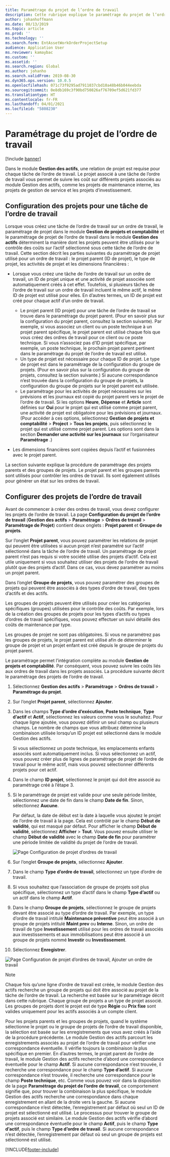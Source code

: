 ```yaml
---
title: Paramétrage du projet de l’ordre de travail
description: Cette rubrique explique le paramétrage du projet de l’ordre de travail dans le module Gestion des actifs.
author: johanhoffmann
ms.date: 08/13/2019
ms.topic: article
ms.prod: ''
ms.technology: ''
ms.search.form: EntAssetWorkOrderProjectSetup
audience: Application User
ms.reviewer: kamaybac
ms.custom: ''
ms.assetid: ''
ms.search.region: Global
ms.author: johanho
ms.search.validFrom: 2019-08-30
ms.dyn365.ops.version: 10.0.5
ms.openlocfilehash: 071c73f9295ad7911037cbd10a48b46b044eebda
ms.sourcegitcommit: 0e8db169c3f90bd750826af76709ef5d621fd377
ms.translationtype: HT
ms.contentlocale: fr-FR
ms.lasthandoff: 04/01/2021
ms.locfileid: "5808230"
---
```

# <a name="work-order-project-setup"></a>Paramétrage du projet de l’ordre de travail

[!include [banner](../../includes/banner.md)]

 

Dans le module **Gestion des actifs**, une relation de projet est requise pour chaque tâche de l’ordre de travail. Le projet associé à une tâche de l’ordre de travail vous permet de suivre les coût sur différents projets associés au module Gestion des actifs, comme les projets de maintenance interne, les projets de gestion de service et les projets d’investissement. 

## <a name="project-setup-for-a-work-order-job"></a>Configuration des projets pour une tâche de l’ordre de travail

Lorsque vous créez une tâche de l’ordre de travail sur un ordre de travail, le paramétrage de projet dans le module **Gestion de projets et comptabilité** et le paramétrage de projet de l’ordre de travail dans le module **Gestion des actifs** déterminent la manière dont les projets peuvent être utilisés pour le contrôle des coûts sur l’actif sélectionné sous cette tâche de l’ordre de travail. Cette section décrit les parties suivantes du paramétrage de projet utilisé pour un ordre de travail : le projet parent (ID de projet), le type de projet, les activités de projet et les dimensions financières :

- Lorsque vous créez une tâche de l’ordre de travail sur un ordre de travail, un ID de projet unique et une activité de projet associée sont automatiquement créés à cet effet. Toutefois, si plusieurs tâches de l’ordre de travail sur un ordre de travail incluent le même actif, le même ID de projet est utilisé pour elles. En d’autres termes, un ID de projet est créé pour chaque actif d’un ordre de travail.

    - Le projet parent (ID projet) pour une tâche de l’ordre de travail se trouve dans le paramétrage du projet parent. (Pour en savoir plus sur la configuration du projet parent, consultez la section suivante). Par exemple, si vous associez un client ou un poste technique à un projet parent spécifique, le projet parent est utilisé chaque fois que vous créez des ordres de travail pour ce client ou ce poste technique. Si vous n’associez pas d’ID projet spécifique, par exemple, un poste technique, le prochain projet parent pertinent dans le paramétrage du projet de l’ordre de travail est utilisé.
    - Un type de projet est nécessaire pour chaque ID de projet. Le type de projet est dans le paramétrage de la configuration du groupe de projets. (Pour en savoir plus sur la configuration du groupe de projets, consultez la section suivante.) Si aucune correspondance n’est trouvée dans la configuration du groupe de projets, la configuration du groupe de projets sur le projet parent est utilisée.
    - Le paramétrage pour les activités de projet nécessaires sur les prévisions et les journaux est copié du projet parent vers le projet de l’ordre de travail. Si les options **Heure**, **Dépense** et **Article** sont définies sur **Oui** pour le projet qui est utilisé comme projet parent, une activité de projet est obligatoire pour les prévisions et journaux. (Pour accéder à ces options, sélectionnez **Gestion de projets et comptabilité** \> **Project** \> **Tous les projets**, puis sélectionnez le projet qui est utilisé comme projet parent. Les options sont dans la section **Demander une activité sur les journaux** sur l’organisateur **Paramétrage** .)

- Les dimensions financières sont copiées depuis l’actif et fusionnées avec le projet parent.

La section suivante explique la procédure de paramétrage des projets parents et des groupes de projets. Le projet parent et les groupes parents sont utilisés pour contrôler les ordres de travail. Ils sont également utilisés pour générer un état sur les ordres de travail.

## <a name="set-up-work-order-projects"></a>Configurer des projets de l’ordre de travail

Avant de commencer à créer des ordres de travail, vous devez configurer les projets de l’ordre de travail. La page **Configuration du projet de l’ordre de travail** (**Gestion des actifs** \> **Paramétrage** \> **Ordres de travail** \> **Paramétrage de Projet**) contient deux onglets : **Projet parent** et **Groupe de projets**.

Sur l’onglet **Projet parent**, vous pouvez paramétrer les relations de projet qui peuvent être utilisées si aucun projet n’est paramétré sur l’actif sélectionné dans la tâche de l’ordre de travail. Un paramétrage de projet parent n’est pas requis si votre société utilise des projets d’actif. Cela est utile uniquement si vous souhaitez utiliser des projets de l’ordre de travail plutôt que des projets d’actif. Dans ce cas, vous devez paramétrer au moins un projet parent.

Dans l’onglet **Groupe de projets**, vous pouvez paramétrer des groupes de projets qui peuvent être associés à des types d’ordre de travail, des types d’actifs et des actifs.

Les groupes de projets peuvent être utilisés pour créer les catégories spécifiques (groupes) utilisées pour le contrôle des coûts. Par exemple, lors de la création des groupes de projets pour les types d’actifs ou types d’ordres de travail spécifiques, vous pouvez effectuer un suivi détaillé des coûts de maintenance par type.

Les groupes de projet ne sont pas obligatoires. Si vous ne paramétrez pas les groupes de projets, le projet parent est utilisé afin de déterminer le groupe de projet et un projet enfant est créé depuis le groupe de projets du projet parent.

Le paramétrage permet l’intégration complète au module **Gestion de projets et comptabilité**. Par conséquent, vous pouvez suivre les coûts liés aux ordres de travail dans les projets associés. La procédure suivante décrit le paramétrage des projets de l’ordre de travail.

1. Sélectionnez **Gestion des actifs** \> **Paramétrage** \> **Ordres de travail** \> **Paramétrage du projet**.
2. Sur l’onglet **Projet parent**, sélectionnez **Ajouter**.
3. Dans les champs **Type d’ordre d’exécution**, **Poste technique**, **Type d’actif** et **Actif**, sélectionnez les valeurs comme vous le souhaitez. Pour chaque ligne ajoutée, vous pouvez définir un seul champ ou plusieurs champs. Le nombre de champs que vous attribuez détermine la combinaison utilisée lorsqu’un ID projet est sélectionné dans le module Gestion des actifs. 

    Si vous sélectionnez un poste technique, les emplacements enfants associés sont automatiquement inclus. Si vous sélectionnez un actif, vous pouvez créer plus de lignes de paramétrage de projet de l’ordre de travail pour le même actif, mais vous pouvez sélectionner différents projets pour cet actif.

4. Dans le champ **ID projet**, sélectionnez le projet qui doit être associé au paramétrage créé à l’étape 3.
5. Si le paramétrage de projet est valide pour une seule période limitée, sélectionnez une date de fin dans le champ **Date de fin**. Sinon, sélectionnez **Aucune**.

    Par défaut, la date de début est la date à laquelle vous ajoutez le projet de l’ordre de travail à la page. Cela est contrôlé par le champ **Début de validité**, qui est masqué par défaut. Pour afficher le champ **Début de validité**, sélectionnez **Afficher** \> **Tout**. Vous pouvez ensuite utiliser le champ **Début de validité** avec le champ **Date de fin** pour paramétrer une période limitée de validité du projet de l’ordre de travail.

    ![Page Configuration de projet d’ordres de travail](media/17-setup-for-work-orders.png)

6. Sur l’onglet **Groupe de projets**, sélectionnez **Ajouter**.
7. Dans le champ **Type d’ordre de travail**, sélectionnez un type d’ordre de travail.
8. Si vous souhaitez que l’association de groupe de projets soit plus spécifique, sélectionnez un type d’actif dans le champ **Type d’actif** ou un actif dans le champ **Actif**.
9. Dans le champ **Groupe de projets**, sélectionnez le groupe de projets devant être associé au type d’ordre de travail. Par exemple, un type d’ordre de travail intitulé **Maintenance préventive** peut être associé à un groupe de projets intitulé **Maint prev** ou **Interne**. Sinon, un ordre de travail de type **Investissement** utilisé pour les ordres de travail associés aux investissements et aux immobilisations peut être associé à un groupe de projets nommé **Investir** ou **Investissement**.
10. Sélectionnez **Enregistrer**.

![Page Configuration de projet d’ordres de travail, Ajouter un ordre de travail](media/18-setup-for-work-orders.png)

> [!NOTE]
> Chaque fois qu’une ligne d’ordre de travail est créée, le module Gestion des actifs recherche un groupe de projets qui doit être associé au projet de la tâche de l’ordre de travail. La recherche est basée sur le paramétrage décrit dans cette rubrique. Chaque groupe de projets a un type de projet associé. Les groupes de projets dont le projet est de type **Régie** ou **Prix fixe** sont valides uniquement pour les actifs associés à un compte client.
>
> Pour les projets parents et les groupes de projets, quand le système sélectionne le projet ou le groupe de projets de l’ordre de travail disponible, la sélection est basée sur les enregistrements que vous avez créés à l’aide de la procédure précédente. Le module Gestion des actifs parcourt les enregistrements associés au projet de l’ordre de travail pour vérifier une correspondance éventuelle. Il vérifie toujours la combinaison la plus spécifique en premier. En d’autres termes, le projet parent de l’ordre de travail, le module Gestion des actifs recherche d’abord une correspondance éventuelle pour le champ **Actif**. Si aucune correspondance n’est trouvée, il recherche une correspondance pour le champ **Type d’actif**. Si aucune correspondance n’est trouvée, il recherche une correspondance pour le champ **Poste technique**, etc. Comme vous pouvez voir dans la disposition de la page **Paramétrage du projet de l’ordre de travail**, ce comportement signifie que, pour trouver la combinaison la plus spécifique, le module Gestion des actifs recherche une correspondance dans chaque enregistrement en allant de la droite vers la gauche. Si aucune correspondance n’est détectée, l’enregistrement par défaut où seul un ID de projet est sélectionné est utilisé. Le processus pour trouver le groupe de projets associé est similaire. Le module Gestion des actifs vérifie d’abord une correspondance éventuelle pour le champ **Actif**, puis le champ **Type d’actif**, puis le champ **Type d’ordre de travail**. Si aucune correspondance n’est détectée, l’enregistrement par défaut où seul un groupe de projets est sélectionné est utilisé.


[!INCLUDE[footer-include](../../../includes/footer-banner.md)]